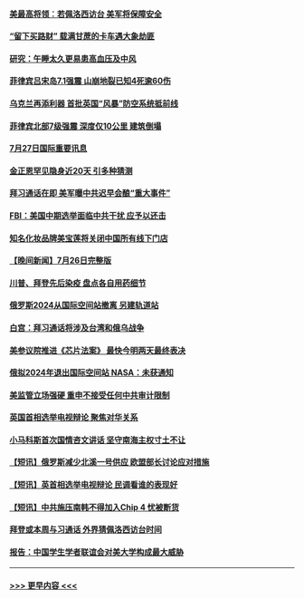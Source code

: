 #### [美最高将领︰若佩洛西访台 美军将保障安全](../pages/prog202/a103488528.md?t=07272251) 
#### [“留下买路财” 载满甘蔗的卡车遇大象劫匪](../pages/prog202/a103488432.md?t=07272251) 
#### [研究：午睡太久更易患高血压及中风](../pages/prog202/a103488420.md?t=07272251) 
#### [菲律宾吕宋岛7.1强震 山崩地裂已知4死逾60伤](../pages/prog202/a103488435.md?t=07272251) 
#### [乌克兰再添利器 首批英国“风暴”防空系统抵前线](../pages/prog202/a103488407.md?t=07272251) 
#### [菲律宾北部7级强震 深度仅10公里 建筑倒塌](../pages/prog202/a103488411.md?t=07272251) 
#### [7月27日国际重要讯息](../pages/prog202/a103488409.md?t=07272251) 
#### [金正恩罕见隐身近20天 引多种猜测](../pages/prog202/a103488400.md?t=07272251) 
#### [拜习通话在即 美军曝中共迟早会酿“重大事件”](../pages/prog202/a103488368.md?t=07272251) 
#### [FBI：美国中期选举面临中共干扰 应予以还击](../pages/prog202/a103488325.md?t=07272251) 
#### [知名化妆品牌美宝莲将关闭中国所有线下门店](../pages/prog202/a103488259.md?t=07272251) 
#### [【晚间新闻】7月26日完整版](../pages/prog202/a103488161.md?t=07272251) 
#### [川普、拜登先后染疫 盘点各自用药细节](../pages/prog202/a103488173.md?t=07272251) 
#### [俄罗斯2024从国际空间站撤离 另建轨道站](../pages/prog202/a103488057.md?t=07272251) 
#### [白宫：拜习通话将涉及台湾和俄乌战争](../pages/prog202/a103487983.md?t=07272251) 
#### [美参议院推进《芯片法案》 最快今明两天最终表决](../pages/prog202/a103487960.md?t=07272251) 
#### [俄拟2024年退出国际空间站 NASA：未获通知](../pages/prog202/a103487944.md?t=07272251) 
#### [美监管立场强硬 重申不接受任何中共审计限制](../pages/prog202/a103487712.md?t=07272251) 
#### [英国首相选举电视辩论 聚焦对华关系](../pages/prog202/a103487880.md?t=07272251) 
#### [小马科斯首次国情咨文讲话 坚守南海主权寸土不让](../pages/prog202/a103487878.md?t=07272251) 
#### [【短讯】俄罗斯减少北溪一号供应 欧盟部长讨论应对措施](../pages/prog202/a103487876.md?t=07272251) 
#### [【短讯】英首相选举电视辩论 民调看谁的表现好](../pages/prog202/a103487872.md?t=07272251) 
#### [【短讯】中共施压南韩不得加入Chip 4 忧被断货](../pages/prog202/a103487888.md?t=07272251) 
#### [拜登或本周与习通话 外界猜佩洛西访台时间](../pages/prog202/a103487708.md?t=07272251) 
#### [报告：中国学生学者联谊会对美大学构成最大威胁](../pages/prog202/a103487631.md?t=07272251) 

----
#### [ >>> 更早内容 <<< ](../indexes/prog202-earlier.md)
